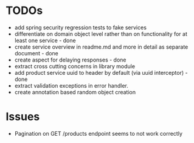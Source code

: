 # TODOs
* add spring security regression tests to fake services
* differentiate on domain object level rather than on functionality for at least one service - done
* create service overview in readme.md and more in detail as separate document - done
* create aspect for delaying responses - done
* extract cross cutting concerns in library module
* add product service uuid to header by default (via uuid interceptor) - done
* extract validation exceptions in error handler.
* create annotation based random object creation

# Issues
* Pagination on GET /products endpoint seems to not work correctly